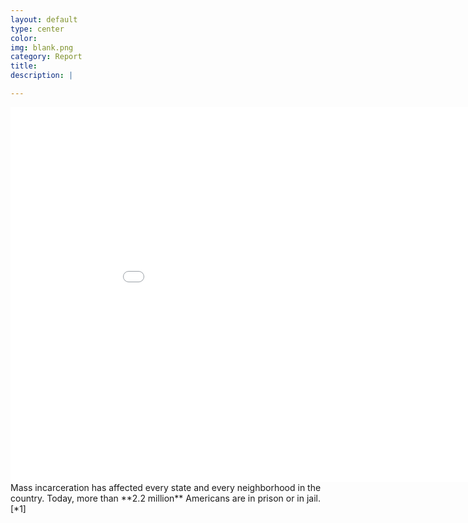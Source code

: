 ```yaml
---
layout: default
type: center
color:
img: blank.png
category: Report
title:
description: |

---
```

<iframe src="datavis/cgram2015.html" height='600' width='960' frameborder='0' scrolling='no'></iframe>
Mass incarceration has affected every state and every neighborhood in the country. Today, more than **2.2 million**
Americans are in prison or in jail.[*1]